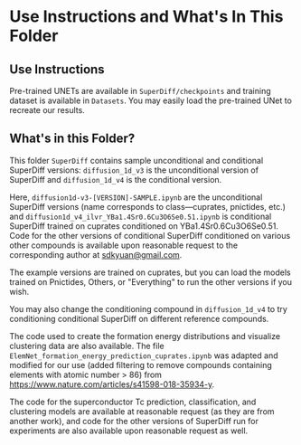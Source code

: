 
# 
# Use Instructions and What's In This Folder

## Use Instructions

Pre-trained UNETs are available in `SuperDiff/checkpoints` and training dataset is available in `Datasets`. You may easily load the pre-trained UNet to recreate our results.

## What's in this Folder?

This folder `SuperDiff` contains sample unconditional and conditional SuperDiff versions: `diffusion_1d_v3` is the unconditional version of SuperDiff and `diffusion_1d_v4` is the conditional version.

Here, `diffusion1d-v3-[VERSION]-SAMPLE.ipynb` are the unconditional SuperDiff versions (name corresponds to class—cuprates, pnictides, etc.) and `diffusion1d_v4_ilvr_YBa1.4Sr0.6Cu3O6Se0.51.ipynb` is conditional SuperDiff trained on cuprates conditioned on YBa1.4Sr0.6Cu3O6Se0.51. Code for the other versions of conditional SuperDiff conditioned on various other compounds is available upon reasonable request to the corresponding author at [sdkyuan@gmail.com](mailto:sdkyuan@gmail.com).

The example versions are trained on cuprates, but you can load the models trained on Pnictides, Others, or "Everything" to run the other versions if you wish.

You may also change the conditioning compound in `diffusion_1d_v4` to try conditioning conditional SuperDiff on different reference compounds.

The code used to create the formation energy distributions and visualize clustering data are also available. The file `ElemNet_formation_energy_prediction_cuprates.ipynb` was adapted and modified for our use (added filtering to remove compounds containing elements with atomic number > 86) from https://www.nature.com/articles/s41598-018-35934-y.

The code for the superconductor Tc prediction, classification, and clustering models are available at reasonable request (as they are from another work), and code for the other versions of SuperDiff run for experiments are also available upon reasonable request as well.
